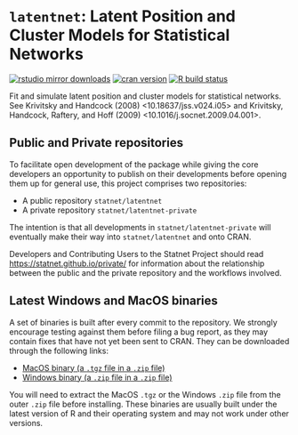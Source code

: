 # `latentnet`: Latent Position and Cluster Models for Statistical Networks

[![rstudio mirror downloads](https://cranlogs.r-pkg.org/badges/latentnet?color=2ED968)](https://cranlogs.r-pkg.org/)
[![cran version](https://www.r-pkg.org/badges/version/latentnet)](https://cran.r-project.org/package=latentnet)
[![R build status](https://github.com/statnet/latentnet/workflows/R-CMD-check/badge.svg)](https://github.com/statnet/latentnet/actions)

Fit and simulate latent position and cluster models for statistical networks. See Krivitsky and Handcock (2008) <10.18637/jss.v024.i05> and Krivitsky, Handcock, Raftery, and Hoff (2009) <10.1016/j.socnet.2009.04.001>.

## Public and Private repositories

To facilitate open development of the package while giving the core developers an opportunity to publish on their developments before opening them up for general use, this project comprises two repositories:
* A public repository `statnet/latentnet`
* A private repository `statnet/latentnet-private`

The intention is that all developments in `statnet/latentnet-private` will eventually make their way into `statnet/latentnet` and onto CRAN.

Developers and Contributing Users to the Statnet Project should read https://statnet.github.io/private/ for information about the relationship between the public and the private repository and the workflows involved.

## Latest Windows and MacOS binaries

A set of binaries is built after every commit to the repository. We strongly encourage testing against them before filing a bug report, as they may contain fixes that have not yet been sent to CRAN. They can be downloaded through the following links:

* [MacOS binary (a `.tgz` file in a `.zip` file)](https://nightly.link/statnet/latentnet/workflows/R-CMD-check.yaml/master/macOS-rrelease-binaries.zip)
* [Windows binary (a `.zip` file in a `.zip` file)](https://nightly.link/statnet/latentnet/workflows/R-CMD-check.yaml/master/Windows-rrelease-binaries.zip)

You will need to extract the MacOS `.tgz` or the Windows `.zip` file from the outer `.zip` file before installing. These binaries are usually built under the latest version of R and their operating system and may not work under other versions.
